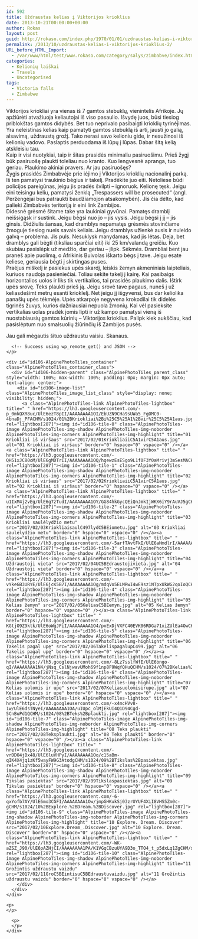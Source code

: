 ```yaml
---
id: 592
title: Uždraustas kelias į Viktorijos krioklius
date: 2013-10-21T00:00:00+00:00
author: Rokas
layout: post
guid: http://rokaso.com/index.php/1970/01/01/uzdraustas-kelias-i-viktorijos-krioklius-2/
permalink: /2013/10/uzdraustas-kelias-i-viktorijos-krioklius-2/
URL_before_HTML_Import:
  - /var/www/html/test/www.rokaso.com/category/salys/zimbabve/index.html
categories:
  - Kelionių laiškai
  - Travels
  - Uncategorised
tags:
  - Victoria falls
  - Zimbabwe
---
```

<div class="entry-content">
  <p>
    Viktorijos kriokliai yra vienas iš 7 gamtos stebuklų, vienintelis Afrikoje. Jų apžiūrėti atvažiuoja keliautojai iš viso pasaulio. Išvydę juos, būsi tiesiog priblokštas gamtos didybės. Bet tuo neprivalo pasibaigti krioklių tyrinėjimas. Yra neleistinas kelias kaip pamatyti gamtos stebuklą iš arti, jausti jo galią, alsavimą, uždraustą grožį. Tako nerasi savo kelioniu gide, ir nesužinosi iš kelionių vadovo. Paslaptis perduodama iš lūpų į lūpas. Dabar šitą kelią atskleisiu tau.<br /> Kaip ir visi nuotykiai, taip ir šitas prasidės minimaliu pasiruošimu. Prieš žygį būk pasiruošę plaukti toleliau nuo kranto. Kuo lengvesnė apranga, tuo geriau. Plaukimo akiniai pravers. Ar jau pasiruošęs?<br /> Žygis prasidės Zimbabvėje prie iėjimo į Viktorijos krioklių nacionalinį parką. Iš ten pamatysi traukinio bėgius ir takelį. Pradėkite juo eiti. Netoliese būdi policijos pareigūnas, jeigu jis pradės švilpti – ignoruok. Kelionę tęsk. Jeigu eini teisingu keliu, pamatysi ženklą „Trespassers will be prosecuted“ (angl. Peržengėjai bus patraukti baudžiamojon atsakomybėn). Jis čia dėlto, kad palieki Zimbabvės teritoriją ir eini link Zambijos.<br /> Didesnė grėsmė šitame take yra laukiniai gyvūnai. Pamatęs dramblį neišsigąsk ir sustink. Jeigu bėgsi nuo jo – jis vysis. Jeigu bėgsi į jį – jis ginsis. Didžiulis šansas, kad dramblys nepamatęs grėsmės stovinčiame žmoguje tiesiog nueis savais keliais. Jeigu dramblys užlenkė ausis ir nuleido galvą – problema. Jis puls. Nesuklysk manydamas, kad jis lėtas. Deja, bet dramblys gali bėgti (tiksliau sparčiai eiti) iki 25 km/valandą greičiu. Kuo skubiau pasislėpk už medžio, dar geriau – įlipk. Sėkmės. Drambliai bent jau praneš apie puolimą, o Afrikinis Buivolas iškarto bėgs į tave. Jeigu esate keliese, geriausia bėgti į skirtingas puses.<br /> Praėjus miškelį ir pasiekus upės skardį, leiskis žemyn akmeniniais laipteliais, kuriuos naudoja pasieniečiai. Toliau sekite takelį į kairę. Kai pasibaigs horizontalios uolos ir liks tik vertikalios, tai prasidės plaukimo dalis. Ištirk upės srovę. Teks plaukti prieš ją. Jeigu srovė tave pagaus, nuneš į už keliasdešimt metrų esanti krioklelį. Net jeigu jį išgyvensi, bus dar keliolika panašių upės tėkmėje. Upės atkarpoje negyvena krokodilai tik didelės tigrinės žuvys, kurios dažniausiai nepuola žmonių. Kai vėl pasieksite vertikalias uolas pradėk jomis lipti ir už kampo pamatysi vieną iš nuostabiausių gamtos kūrinių – Viktorijos krioklius. Palipk kiek aukščiau, kad pasislėptum nuo smalsuolių žiūrinčių iš Zambijos pusės.
  </p>
  
  <p>
    Jau gali mėgautis šituo uždraustu vaisiu. Skanaus.
  </p>
  
  <div id="APTFPIC_by_TAP-by-shortcode-106" class="AlpinePhotoTiles_inpost_container">
    <p>
      <!-- Request made -->
      
      <!-- Success using wp_remote_get() and JSON -->
    </p>
    
    <div id="id106-AlpinePhotoTiles_container" class="AlpinePhotoTiles_container_class">
      <div id="id106-hidden-parent" class="AlpinePhotoTiles_parent_class" style="width: 100%; max-width: 100%; padding: 0px; margin: 0px auto; text-align: center;">
        <div id="id106-image-list" class="AlpinePhotoTiles_image_list_class" style="display: none; visibility: hidden;">
          <a class="AlpinePhotoTiles-link AlpinePhotoTiles-lightbox" title=" " href="https://lh3.googleusercontent.com/-p_0mkQXR8uc/UlE6ezT8pII/AAAAAAAA1OI/EbUZN9CHa9sUWa5_FgOMC0-4bnaDj_PFACHM/s1024/01%2BKriokliai%2Bi%25C5%25A1%2Bvir%25C5%25A1aus.jpg" rel="lightbox[287]"><img id="id106-tile-0" class="AlpinePhotoTiles-image AlpinePhotoTiles-img-shadow AlpinePhotoTiles-img-noborder AlpinePhotoTiles-img-corners AlpinePhotoTiles-img-highlight" title="01 Kriokliai iš viršaus" src="2017/02/01KriokliaiiC5A1virC5A1aus.jpg" alt="01 Kriokliai iš viršaus" border="0" hspace="0" vspace="0" /></a><a class="AlpinePhotoTiles-link AlpinePhotoTiles-lightbox" title=" " href="https://lh3.googleusercontent.com/-QH51xJC80oM/UlE6gMDTrII/AAAAAAAA1OQ/hqewzEsESgo9L1f0F3Y0aMrivj3mSesMACHM/s1024/02%2BKriokliai%2Bi%25C5%25A1%2Bvir%25C5%25A1aus.jpg" rel="lightbox[287]"><img id="id106-tile-1" class="AlpinePhotoTiles-image AlpinePhotoTiles-img-shadow AlpinePhotoTiles-img-noborder AlpinePhotoTiles-img-corners AlpinePhotoTiles-img-highlight" title="02 Kriokliai iš viršaus" src="2017/02/02KriokliaiiC5A1virC5A1aus.jpg" alt="02 Kriokliai iš viršaus" border="0" hspace="0" vspace="0" /></a><a class="AlpinePhotoTiles-link AlpinePhotoTiles-lightbox" title=" " href="https://lh3.googleusercontent.com/-u1IxM4j2vEg/UlE6g7zTudI/AAAAAAAA1OY/GG84hkGycQEiQnJmkIjWKX6iY9rAuVJ5gCHM/s1024/03%2BKriokliai%2Bsaul%25C4%2597lyd%25C5%25BEio%2Bmetu.jpg" rel="lightbox[287]"><img id="id106-tile-2" class="AlpinePhotoTiles-image AlpinePhotoTiles-img-shadow AlpinePhotoTiles-img-noborder AlpinePhotoTiles-img-corners AlpinePhotoTiles-img-highlight" title="03 Kriokliai saulėlydžio metu" src="2017/02/03KriokliaisaulC497lydC5BEiometu.jpg" alt="03 Kriokliai saulėlydžio metu" border="0" hspace="0" vspace="0" /></a><a class="AlpinePhotoTiles-link AlpinePhotoTiles-lightbox" title=" " href="https://lh3.googleusercontent.com/-5arfTAvtFkI/UlE6aHmdlrI/AAAAAAAA1Nw/fm87m9treH0AMhQ7NnW9UOnLxlh70KX2wCHM/s1024/04%2BU%25C5%25BEdraustoji%2Bvieta.jpg" rel="lightbox[287]"><img id="id106-tile-3" class="AlpinePhotoTiles-image AlpinePhotoTiles-img-shadow AlpinePhotoTiles-img-noborder AlpinePhotoTiles-img-corners AlpinePhotoTiles-img-highlight" title="04 Uždraustoji vieta" src="2017/02/04UC5BEdraustojivieta.jpg" alt="04 Uždraustoji vieta" border="0" hspace="0" vspace="0" /></a><a class="AlpinePhotoTiles-link AlpinePhotoTiles-lightbox" title=" " href="https://lh3.googleusercontent.com/-vYkeGB3URYE/UlE6jcK5B7I/AAAAAAAA1Og/mdqVo5ELMRwI4wE9sz1NTpxUkWG2qoIoQCHM/s1024/05%2BKelias%2B%25C5%25BEemyn.jpg" rel="lightbox[287]"><img id="id106-tile-4" class="AlpinePhotoTiles-image AlpinePhotoTiles-img-shadow AlpinePhotoTiles-img-noborder AlpinePhotoTiles-img-corners AlpinePhotoTiles-img-highlight" title="05 Kelias žemyn" src="2017/02/05KeliasC5BEemyn.jpg" alt="05 Kelias žemyn" border="0" hspace="0" vspace="0" /></a><a class="AlpinePhotoTiles-link AlpinePhotoTiles-lightbox" title=" " href="https://lh3.googleusercontent.com/-KGtjO9Z9ktk/UlE6oWgJFiI/AAAAAAAA1O4/pxExDjVXFC40EVK06RDGa71xiZUlEa4OwCHM/s1024/06%2BTakelis%2Bpagal%2Bup%25C4%2599.jpg" rel="lightbox[287]"><img id="id106-tile-5" class="AlpinePhotoTiles-image AlpinePhotoTiles-img-shadow AlpinePhotoTiles-img-noborder AlpinePhotoTiles-img-corners AlpinePhotoTiles-img-highlight" title="06 Takelis pagal upę" src="2017/02/06TakelispagalupC499.jpg" alt="06 Takelis pagal upę" border="0" hspace="0" vspace="0" /></a><a class="AlpinePhotoTiles-link AlpinePhotoTiles-lightbox" title=" " href="https://lh3.googleusercontent.com/-8Lz7sslfWfE/UlE6bngo-qI/AAAAAAAA1N4/jNsq_CslNjwavUMoh69f1np8F9WqYQHuQCHM/s1024/07%2BKelias%2Buolomis%2Bir%2Bupe.jpg" rel="lightbox[287]"><img id="id106-tile-6" class="AlpinePhotoTiles-image AlpinePhotoTiles-img-shadow AlpinePhotoTiles-img-noborder AlpinePhotoTiles-img-corners AlpinePhotoTiles-img-highlight" title="07 Kelias uolomis ir upe" src="2017/02/07Keliasuolomisirupe.jpg" alt="07 Kelias uolomis ir upe" border="0" hspace="0" vspace="0" /></a><a class="AlpinePhotoTiles-link AlpinePhotoTiles-lightbox" title=" " href="https://lh3.googleusercontent.com/-x4mcHVv8-1w/UlE6dsTNyeI/AAAAAAAA1OA/uIUpc_olMjEkUI4Q1D94Cgd-5CnBuPd1QCHM/s1024/08%2BTeks%2Bplaukti.jpg" rel="lightbox[287]"><img id="id106-tile-7" class="AlpinePhotoTiles-image AlpinePhotoTiles-img-shadow AlpinePhotoTiles-img-noborder AlpinePhotoTiles-img-corners AlpinePhotoTiles-img-highlight" title="08 Teks plaukti" src="2017/02/08Teksplaukti.jpg" alt="08 Teks plaukti" border="0" hspace="0" vspace="0" /></a><a class="AlpinePhotoTiles-link AlpinePhotoTiles-lightbox" title=" " href="https://lh3.googleusercontent.com/-vrDDO4jBx48/UlE6luVHPyI/AAAAAAAA1Oo/c15aBm-qIK4X4jq1zKf5wayFW9G3AtodgCHM/s1024/09%2BTikslas%2Bpasiektas.jpg" rel="lightbox[287]"><img id="id106-tile-8" class="AlpinePhotoTiles-image AlpinePhotoTiles-img-shadow AlpinePhotoTiles-img-noborder AlpinePhotoTiles-img-corners AlpinePhotoTiles-img-highlight" title="09 Tikslas pasiektas" src="2017/02/09Tikslaspasiektas.jpg" alt="09 Tikslas pasiektas" border="0" hspace="0" vspace="0" /></a><a class="AlpinePhotoTiles-link AlpinePhotoTiles-lightbox" title=" " href="https://lh3.googleusercontent.com/-6-qxYofb7AY/UlE6mo3CGFI/AAAAAAAA1Ow/jmpGHKukSj03zrUYUF4XiI8VHS5Zm0c-gCHM/s1024/10%2BExplore.%2BDream.%2BDiscover.jpg" rel="lightbox[287]"><img id="id106-tile-9" class="AlpinePhotoTiles-image AlpinePhotoTiles-img-shadow AlpinePhotoTiles-img-noborder AlpinePhotoTiles-img-corners AlpinePhotoTiles-img-highlight" title="10 Explore. Dream. Discover" src="2017/02/10Explore.Dream_.Discover.jpg" alt="10 Explore. Dream. Discover" border="0" hspace="0" vspace="0" /></a><a class="AlpinePhotoTiles-link AlpinePhotoTiles-lightbox" title=" " href="https://lh3.googleusercontent.com/-WK-aZSZ_J90/UlE6pAZHjCI/AAAAAAAA1PA/K1VGqCBzuUYA9D3o_TTO4_t_p5dxLq1ZgCHM/s1024/11%2BGro%25C5%25BEintis%2Bu%25C5%25BEdraustu%2Bvaizdu.jpg" rel="lightbox[287]"><img id="id106-tile-10" class="AlpinePhotoTiles-image AlpinePhotoTiles-img-shadow AlpinePhotoTiles-img-noborder AlpinePhotoTiles-img-corners AlpinePhotoTiles-img-highlight" title="11 Grožintis uždraustu vaizdu" src="2017/02/11GroC5BEintisuC5BEdraustuvaizdu.jpg" alt="11 Grožintis uždraustu vaizdu" border="0" hspace="0" vspace="0" /></a>
        </div>
      </div>
    </div>
    
    <p>
    </p>
  </div>
  
  <div id="fcbk_share">
    <div class="fcbk_like">
      <div id="fb-root">
      </div>
      
      <p>
      </p>
    </div>
  </div>
</div>
